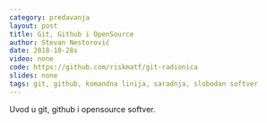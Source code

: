 ```yaml
---
category: predavanja
layout: post
title: Git, Github i OpenSource
author: Stevan Nestorović
date: 2018-10-28s
video: none
code: https://github.com/riskmatf/git-radionica
slides: none
tags: git, github, komandna linija, saradnja, slobodan softver
---
```

Uvod u git, github i opensource softver.
